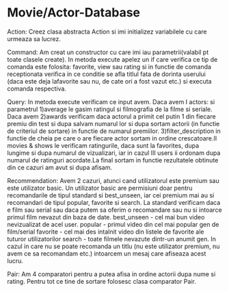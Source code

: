 # Movie/Actor-Database
Action:
Creez clasa abstracta Action si imi initializez variabilele cu care urmeaza sa
lucrez.

Command:
Am creat un constructor cu care imi iau parametrii(valabil pt toate clasele create).
In metoda execute apelez un if care verifica ce tip de comanda este folosita:
favorite, view sau rating si in functie de comanda receptionata verifica in ce
conditie se afla titlul fata de dorinta userului (daca este deja lafavorite sau nu,
de cate ori a fost vazut etc.) si executa comanda respectiva.

Query:
In metoda execute verificam ce input avem. Daca avem I actors: si parametrul 1)average
le gasim ratingul si filmografia de la filme si seriale. Daca avem 2)awards verificam
daca actorul a primit cel putin 1 din fiecare premiu din test si dupa salvam numarul lor si dupa sortam actorii (in functie de criteriul de sortare) in functie de numarul premiilor.
3)filter_description in functie de cheia pe care o are fiecare actor sortam in ordine crescatoare.II movies & shows le verificam ratingurile, daca sunt la favorites, dupa lungime si dupa numarul de vizualizari, iar in cazul III users ii ordonam dupa numarul de ratinguri acordate.La final sortam in functie rezultatele obtinute din ce cazuri am avut si dupa afisam.

Recommendation:
Avem 2 cazuri, atunci cand utilizatorul este premium sau este utilizator basic.
Un utilizator basic are permisiuni doar pentru recomandarile de tipul standard si
best_unseen, iar cei premium mai au si recomandari de tipul popular, favorite si search.
La standard verificam daca e film sau serial sau daca putem sa oferim o recomandare sau nu
si intoarce primul film nevazut din baza de date.
best_unseen - cel mai bun video nevizualizat de acel user.
popular - primul video din cel mai popular gen de film/serial
favorite - cel mai des intalnit video din listele de favorite ale tuturor utilizatorilor
search - toate filmele nevazute dintr-un anumit gen.
In cazul in care nu se poate recomanda un titlu (nu este utilizator premium, nu avem ce
sa recomandam etc.) intoarcem un mesaj care afiseaza acest lucru.

Pair:
Am 4 comparatori pentru a putea afisa in ordine actorii dupa nume si rating.
Pentru tot ce tine de sortare folosesc clasa comparator Pair. 

